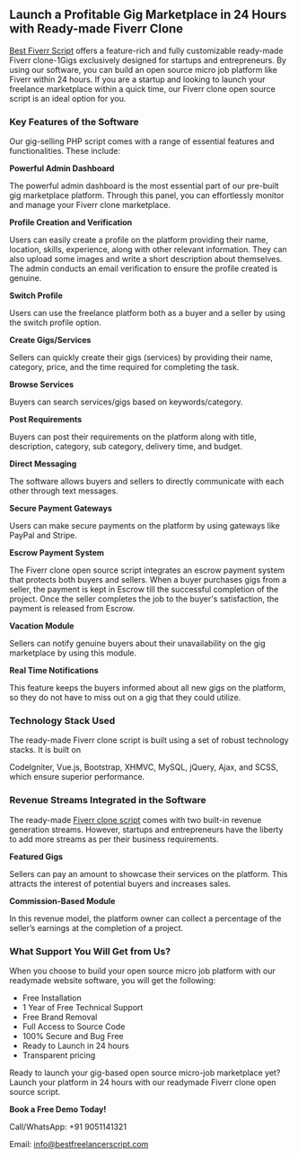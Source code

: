 
## Launch a Profitable Gig Marketplace in 24 Hours with Ready-made Fiverr Clone

[Best Fiverr Script](https://www.bestfreelancerscript.com) offers a feature-rich and fully customizable ready-made Fiverr clone-1Gigs exclusively designed for startups and entrepreneurs. By using our software, you can build an open source micro job platform like Fiverr within 24 hours. If you are a startup and looking to launch your freelance marketplace within a quick time, our Fiverr clone open source script is an ideal option for you.

### Key Features of the Software

Our gig-selling PHP script comes with a range of essential features and functionalities. These include:

**Powerful Admin Dashboard**

The powerful admin dashboard is the most essential part of our pre-built gig marketplace platform. Through this panel, you can effortlessly monitor and manage your Fiverr clone marketplace.

**Profile Creation and Verification**

Users can easily create a profile on the platform providing their name, location, skills, experience, along with other relevant information. They can also upload some images and write a short description about themselves. The admin conducts an email verification to ensure the profile created is genuine.

**Switch Profile**

Users can use the freelance platform both as a buyer and a seller by using the switch profile option.

**Create Gigs/Services**

Sellers can quickly create their gigs (services) by providing their name, category, price, and the time required for completing the task.

**Browse Services**

Buyers can search services/gigs based on keywords/category.

**Post Requirements**

Buyers can post their requirements on the platform along with title, description, category, sub category, delivery time, and budget.

**Direct Messaging**

The software allows buyers and sellers to directly communicate with each other through text messages.

**Secure Payment Gateways**

Users can make secure payments on the platform by using gateways like PayPal and Stripe.

**Escrow Payment System**

The Fiverr clone open source script integrates an escrow payment system that protects both buyers and sellers. When a buyer purchases gigs from a seller, the payment is kept in Escrow till the successful completion of the project. Once the seller completes the job to the buyer's satisfaction, the payment is released from Escrow.

**Vacation Module**

Sellers can notify genuine buyers about their unavailability on the gig marketplace by using this module.

**Real Time Notifications**

This feature keeps the buyers informed about all new gigs on the platform, so they do not have to miss out on a gig that they could utilize.

### Technology Stack Used

The ready-made Fiverr clone script is built using a set of robust technology stacks. It is built on

CodeIgniter, Vue.js, Bootstrap, XHMVC, MySQL, jQuery, Ajax, and SCSS, which ensure superior performance.

### Revenue Streams Integrated in the Software

The ready-made [Fiverr clone script](https://www.bestfreelancerscript.com/fiverr-clone-script) comes with two built-in revenue generation streams. However, startups and entrepreneurs have the liberty to add more streams as per their business requirements.

**Featured Gigs**

Sellers can pay an amount to showcase their services on the platform. This attracts the interest of potential buyers and increases sales.

**Commission-Based Module**

In this revenue model, the platform owner can collect a percentage of the seller’s earnings at the completion of a project.

### What Support You Will Get from Us?

When you choose to build your open source micro job platform with our readymade website software, you will get the following:

- Free Installation
- 1 Year of Free Technical Support
- Free Brand Removal
- Full Access to Source Code
- 100% Secure and Bug Free
- Ready to Launch in 24 hours
- Transparent pricing

Ready to launch your gig-based open source micro-job marketplace yet? Launch your platform in 24 hours with our readymade Fiverr clone open source script.

**Book a Free Demo Today!**

Call/WhatsApp: +91 9051141321

Email: info@bestfreelancerscript.com
